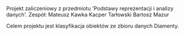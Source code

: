Projekt zaliczeniowy z przedmiotu 'Podstawy reprezentacji i analizy danych'.
Zespół:
Mateusz Kawka
Kacper Tarłowski
Bartosz Mazur

Celem projektu jest klasyfikacja obiektów ze zbioru danych Diamenty.
